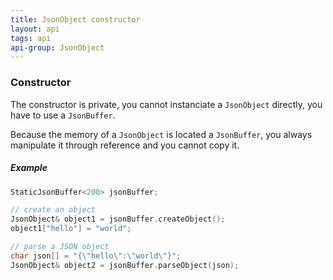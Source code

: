 ```yaml
---
title: JsonObject constructor
layout: api
tags: api
api-group: JsonObject
---
```


### Constructor

The constructor is private, you cannot instanciate a `JsonObject` directly, you have to use a `JsonBuffer`.

Because the memory of a `JsonObject` is located a `JsonBuffer`, you always manipulate it through reference and you cannot copy it.

##### Example

```c++
StaticJsonBuffer<200> jsonBuffer;

// create an object
JsonObject& object1 = jsonBuffer.createObject();
object1["hello"] = "world";

// parse a JSON object
char json[] = "{\"hello\":\"world\"}";
JsonObject& object2 = jsonBuffer.parseObject(json);
```
